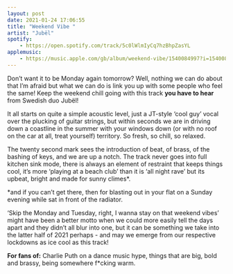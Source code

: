 ```yaml
---
layout: post
date: 2021-01-24 17:06:55
title: "Weekend Vibe "
artist: "Jubël"
spotify: 
    - https://open.spotify.com/track/5c0lWlmIyCq7hzBhpZasYL
applemusic: 
    - https://music.apple.com/gb/album/weekend-vibe/1540084997?i=1540084998
---
```


Don’t want it to be Monday again tomorrow? Well, nothing we can do about that I’m afraid but what we can do is link you up with some people who feel the same! Keep the weekend chill going with this track **you have to hear** from Swedish duo Jubël!

It all starts on quite a simple acoustic level, just a JT-style ‘cool guy’ vocal over the plucking of guitar strings, but within seconds we are in driving down a coastline in the summer with your windows down (or with no roof on the car at all, treat yourself) territory. So fresh, so chill, so relaxed. 

The twenty second mark sees the introduction of beat, of brass, of the bashing of keys, and we are up a notch. The track never goes into full kitchen sink mode, there is always an element of restraint that keeps things cool, it’s more ‘playing at a beach club’ than it is ‘all night rave’ but its upbeat, bright and made for sunny climes*.

*and if you can’t get there, then for blasting out in your flat on a Sunday evening while sat in front of the radiator. 

‘Skip the Monday and Tuesday, right, I wanna stay on that weekend vibes’ might have been a better motto when we could more easily tell the days apart and they didn’t all blur into one, but it can be something we take into the latter half of 2021 perhaps - and may we emerge from our respective lockdowns as ice cool as this track!

**For fans of:** Charlie Puth on a dance music hype, things that are big, bold and brassy, being somewhere f*cking warm. 
